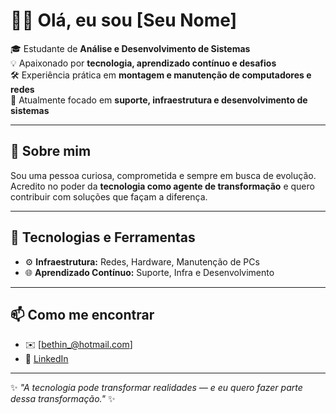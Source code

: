 # 👨‍💻 Olá, eu sou [Seu Nome]  

🎓 Estudante de **Análise e Desenvolvimento de Sistemas**  
💡 Apaixonado por **tecnologia, aprendizado contínuo e desafios**  
🛠️ Experiência prática em **montagem e manutenção de computadores e redes**  
🌱 Atualmente focado em **suporte, infraestrutura e desenvolvimento de sistemas**  

---

## 🚀 Sobre mim  
Sou uma pessoa curiosa, comprometida e sempre em busca de evolução.  
Acredito no poder da **tecnologia como agente de transformação** e quero contribuir com soluções que façam a diferença.  

---

## 🧰 Tecnologias e Ferramentas   
- ⚙️ **Infraestrutura:** Redes, Hardware, Manutenção de PCs  
- 🌐 **Aprendizado Contínuo:** Suporte, Infra e Desenvolvimento  

---

## 📫 Como me encontrar  
- ✉️ [bethin_@hotmail.com]  
- 💼 [LinkedIn](www.linkedin.com/in/marcosrobertosantanapereira)  
   

---
✨ _"A tecnologia pode transformar realidades — e eu quero fazer parte dessa transformação."_ ✨

